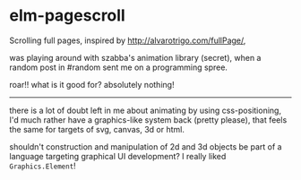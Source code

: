 # elm-pagescroll
Scrolling full pages, inspired by http://alvarotrigo.com/fullPage/, 

was playing around with szabba's animation library (secret), 
when a random post in #random sent me on a programming spree.

roar!! what is it good for? absolutely nothing!

----

there is a lot of doubt left in me about animating by using css-positioning,
I'd much rather have a graphics-like system back (pretty please), that
feels the same for targets of svg, canvas, 3d or html. 

shouldn't construction and manipulation of 2d and 3d objects be part of a 
language targeting graphical UI development? I really liked `Graphics.Element`!

